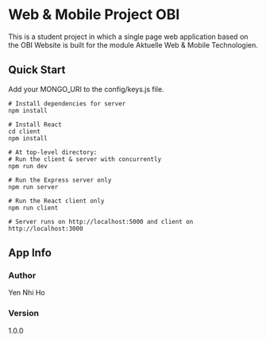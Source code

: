 # Web & Mobile Project OBI
This is a student project in which a single page web application based on the OBI Website is built for the module Aktuelle Web & Mobile Technologien.

## Quick Start

Add your MONGO_URI to the config/keys.js file.

```
# Install dependencies for server
npm install

# Install React
cd client
npm install

# At top-level directory:
# Run the client & server with concurrently
npm run dev

# Run the Express server only
npm run server

# Run the React client only
npm run client

# Server runs on http://localhost:5000 and client on http://localhost:3000

```

## App Info

### Author

Yen Nhi Ho

### Version

1.0.0
